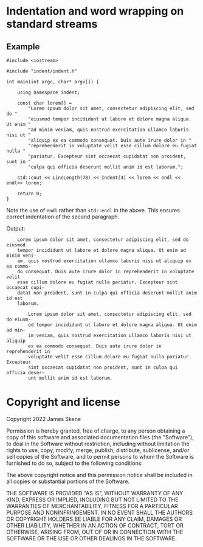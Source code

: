 
# Indentation and word wrapping on standard streams

## Example

```
#include <iostream>

#include "indent/indent.h"

int main(int argc, char* argv[]) {

	using namespace indent;

	const char lorem[] =
		"Lorem ipsum dolor sit amet, consectetur adipiscing elit, sed do "
		"eiusmod tempor incididunt ut labore et dolore magna aliqua. Ut enim "
		"ad minim veniam, quis nostrud exercitation ullamco laboris nisi ut "
		"aliquip ex ea commodo consequat. Duis aute irure dolor in "
		"reprehenderit in voluptate velit esse cillum dolore eu fugiat nulla "
		"pariatur. Excepteur sint occaecat cupidatat non proident, sunt in "
		"culpa qui officia deserunt mollit anim id est laborum.";

	std::cout << LineLength(78) << Indent(4) << lorem << endl << endl<< lorem;

	return 0;
}
```

Note the use of `endl` rather than `std::endl` in the above.  This ensures
correct indentation of the second paragraph.

Output:

```
    Lorem ipsum dolor sit amet, consectetur adipiscing elit, sed do eiusmod 
    tempor incididunt ut labore et dolore magna aliqua. Ut enim ad minim veni-
    am, quis nostrud exercitation ullamco laboris nisi ut aliquip ex ea commo-
    do consequat. Duis aute irure dolor in reprehenderit in voluptate velit 
    esse cillum dolore eu fugiat nulla pariatur. Excepteur sint occaecat cupi-
    datat non proident, sunt in culpa qui officia deserunt mollit anim id est
    laborum.

        Lorem ipsum dolor sit amet, consectetur adipiscing elit, sed do eiusm-
        od tempor incididunt ut labore et dolore magna aliqua. Ut enim ad min-
        im veniam, quis nostrud exercitation ullamco laboris nisi ut aliquip 
        ex ea commodo consequat. Duis aute irure dolor in reprehenderit in 
        voluptate velit esse cillum dolore eu fugiat nulla pariatur. Excepteur
        sint occaecat cupidatat non proident, sunt in culpa qui officia deser-
        unt mollit anim id est laborum.
```


# Copyright and license

Copyright 2022 James Skene

Permission is hereby granted, free of charge, to any person obtaining a copy
of this software and associated documentation files (the "Software"), to
deal in the Software without restriction, including without limitation the
rights to use, copy, modify, merge, publish, distribute, sublicense, and/or
sell copies of the Software, and to permit persons to whom the Software is
furnished to do so, subject to the following conditions:

The above copyright notice and this permission notice shall be included in
all copies or substantial portions of the Software.

THE SOFTWARE IS PROVIDED "AS IS", WITHOUT WARRANTY OF ANY KIND, EXPRESS OR
IMPLIED, INCLUDING BUT NOT LIMITED TO THE WARRANTIES OF MERCHANTABILITY,
FITNESS FOR A PARTICULAR PURPOSE AND NONINFRINGEMENT. IN NO EVENT SHALL THE
AUTHORS OR COPYRIGHT HOLDERS BE LIABLE FOR ANY CLAIM, DAMAGES OR OTHER
LIABILITY, WHETHER IN AN ACTION OF CONTRACT, TORT OR OTHERWISE, ARISING
FROM, OUT OF OR IN CONNECTION WITH THE SOFTWARE OR THE USE OR OTHER
DEALINGS IN THE SOFTWARE.
